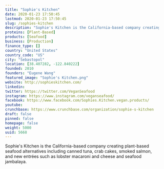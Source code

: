 ```yaml
---
title: "Sophie's Kitchen"
date: 2020-01-23 17:50:45
lastmod: 2020-01-23 17:50:45
slug: /sophies-kitchen
description: "Sophie's Kitchen is the California-based company creating plant-based seafood alternatives including canned tuna, crab cakes, smoked salmon, and new entrées such as lobster macaroni and cheese and seafood jambalaya."
proteins: [Plant-Based]
products: [Seafood]
business: [Production]
finance_type: []
country: "United States"
country_code: "US"
city: "Sebastopol"
location: [38.407282, -122.840222]
founded: 2010
founders: "Eugene Wang"
featured_image: "Sophie's Kitchen.png"
website: http://sophieskitchen.com/
linkedin: 
twitter: https://twitter.com/VeganSeafood
instagram: https://www.instagram.com/veganseafood/
facebook: https://www.facebook.com/Sophies.Kitchen.vegan.products/
youtube: 
crunchbase: https://www.crunchbase.com/organization/sophie-s-kitchen
draft: false
pinned: false
homepage: false
weight: 5000
uuid: 5668
---
```

Sophie's Kitchen is the California-based company creating plant-based seafood alternatives including canned tuna, crab cakes, smoked salmon, and new entrées such as lobster macaroni and cheese and seafood jambalaya.
